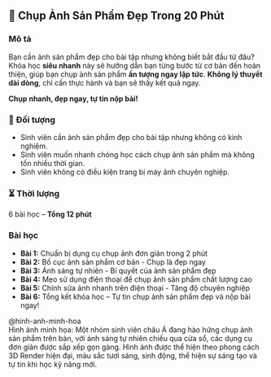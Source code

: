 ## 📸 Chụp Ảnh Sản Phẩm Đẹp Trong 20 Phút  

### Mô tả  
Bạn cần ảnh sản phẩm đẹp cho bài tập nhưng không biết bắt đầu từ đâu? Khóa học **siêu nhanh** này sẽ hướng dẫn bạn từng bước từ cơ bản đến hoàn thiện, giúp bạn chụp ảnh sản phẩm **ấn tượng ngay lập tức**. **Không lý thuyết dài dòng**, chỉ cần thực hành và bạn sẽ thấy kết quả ngay.  

**Chụp nhanh, đẹp ngay, tự tin nộp bài!**  

### 🎯 Đối tượng  
- Sinh viên cần ảnh sản phẩm đẹp cho bài tập nhưng không có kinh nghiệm.  
- Sinh viên muốn nhanh chóng học cách chụp ảnh sản phẩm mà không tốn nhiều thời gian.  
- Sinh viên không có điều kiện trang bị máy ảnh chuyên nghiệp.  

### ⏳ Thời lượng  
6 bài học – **Tổng 12 phút**  

### Bài học  
- **Bài 1:** Chuẩn bị dụng cụ chụp ảnh đơn giản trong 2 phút  
- **Bài 2:** Bố cục ảnh sản phẩm cơ bản - Chụp là đẹp ngay  
- **Bài 3:** Ánh sáng tự nhiên - Bí quyết của ảnh sản phẩm đẹp  
- **Bài 4:** Mẹo sử dụng điện thoại để chụp ảnh sản phẩm chất lượng cao  
- **Bài 5:** Chỉnh sửa ảnh nhanh trên điện thoại - Tăng độ chuyên nghiệp  
- **Bài 6:** Tổng kết khóa học – Tự tin chụp ảnh sản phẩm đẹp và nộp bài ngay!  

@hinh-anh-minh-hoa  
Hình ảnh minh họa: Một nhóm sinh viên châu Á đang hào hứng chụp ảnh sản phẩm trên bàn, với ánh sáng tự nhiên chiếu qua cửa sổ, các dụng cụ đơn giản được sắp xếp gọn gàng. Hình ảnh được thể hiện theo phong cách 3D Render hiện đại, màu sắc tươi sáng, sinh động, thể hiện sự sáng tạo và tự tin khi học kỹ năng mới.